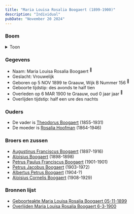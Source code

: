 ```yaml
---
title: "Maria Louisa Rosalia Boogaert (1899-1900)"
description: "Individual"
pubDate: "November 20 2024"
---
```


### Boom
<details><summary>Toon</summary>

![test](https://www.plantuml.com/plantuml/svg/ZPBHQo8n4CRVyrSCxKFl7eHTLnTNn6ijUjVIsYBUmJt9x6QgmMmYIHQHul_UgUxMGg7jMvZCz-Ktt-JI1tIXAhNmQsKswB2478lrqjdAo6khhOFWq7Y-8XF4Iac2Ghb2q_5CvIRieAGo9-UF9H_8aGsx3ObtheL6x-5P0C38EabklbB5sf3tWq69oWo7a8Yz41VmU7ZAYwFYRBuYAwshFEli4ic5Cq0FDr4KzrA0yt4owKv6xFpyf4ZBFGpwEUQxHMv3qDGVmirq3d6lsuKVBCYW1Ptu9_nwr-xNbTOBD79HEEjzRfcATUqst5vD8SwI67uxn6hBV3NKp7hK2k6FjKybceOeQdUOQ38Q9-Fa4wAu1xT_sRcNTXhdBsdYXgQJVg0PzBSafJBBrpwul_hFrbbwW9emL9h0kLRBLTYHrdRBO7jHnzTgrHsYfZyLQYKN3hsPQ5wxHyUJtzbAUOGcY8-xoU1jiLydqeNfmxzNwkpRWQGyw8ppYA9J7kAIZEJV_080)
</details>

### Gegevens
- Naam: Maria Louisa Rosalia Boogaert <sup><a href="../s00320/" style="text-decoration:none" title="Geboorteakte Maria Louisa Rosalia Boogaert 05-11-1899 ">:link:</a></sup>
- Geslacht: Vrouwelijk
- Geboren op 5 NOV 1899 te Graauw, Wijk B Nummer 156 <sup><a href="../s00320/" style="text-decoration:none" title="Geboorteakte Maria Louisa Rosalia Boogaert 05-11-1899 ">:link:</a></sup>
- Geboorte tijdstip: des avonds te half tien
- Overleden op 6 MAR 1900 te Graauw, oud 0 jaar jaar <sup><a href="../s00321/" style="text-decoration:none" title="Overlijden Maria Louisa Rosalia Boogaert 6-3-1900 ">:link:</a></sup>
- Overlijden tijdstip: half een ure des nachts

### Ouders
- De vader is [Theodorus Boogaert](../i00186/) (1855-1931)
- De moeder is [Rosalia Hoofman](../i00024/) (1864-1946)

### Broers en zussen
- [Augustinus Franciscus Boogaert](../i00187/) (1897-1916)
- [Aloisius Boogaert](../i00188/) (1898-1898)
- [Petrus Paulus Franciscus Boogaert](../i00190/) (1901-1901)
- [Petrus Jacobus Boogaert](../i00191/) (1903-1972)
- [Albertus Petrus Boogaert](../i00192/) (1904-?)
- [Aloisius Cornelis Boogaert](../i00193/) (1908-1929)

### Bronnen lijst
- [Geboorteakte Maria Louisa Rosalia Boogaert 05-11-1899 ](../s00320/)
- [Overlijden Maria Louisa Rosalia Boogaert 6-3-1900 ](../s00321/)
